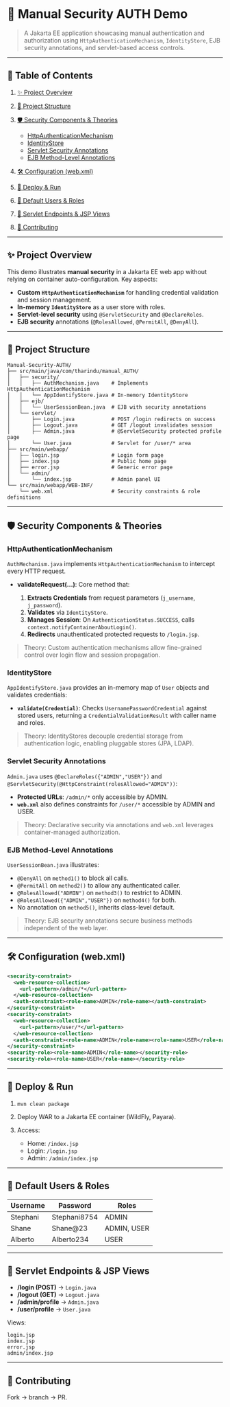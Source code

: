 # 🔐 Manual Security AUTH Demo

> A Jakarta EE application showcasing manual authentication and authorization using `HttpAuthenticationMechanism`, `IdentityStore`, EJB security annotations, and servlet-based access controls.

---

## 📑 Table of Contents

1. [✨ Project Overview](#-project-overview)
2. [📂 Project Structure](#-project-structure)
3. [🛡️ Security Components & Theories](#-security-components--theories)

   * [HttpAuthenticationMechanism](#httpauthenticationmechanism)
   * [IdentityStore](#identitystore)
   * [Servlet Security Annotations](#servlet-security-annotations)
   * [EJB Method-Level Annotations](#ejb-method-level-annotations)
4. [🛠️ Configuration (web.xml)](#-configuration-webxml)
5. [🚀 Deploy & Run](#-deploy--run)
6. [👥 Default Users & Roles](#-default-users--roles)
7. [📂 Servlet Endpoints & JSP Views](#-servlet-endpoints--jsp-views)
8. [🤝 Contributing](#-contributing)

---

## ✨ Project Overview

This demo illustrates **manual security** in a Jakarta EE web app without relying on container auto-configuration. Key aspects:

* **Custom `HttpAuthenticationMechanism`** for handling credential validation and session management.
* **In-memory `IdentityStore`** as a user store with roles.
* **Servlet-level security** using `@ServletSecurity` and `@DeclareRoles`.
* **EJB security** annotations (`@RolesAllowed`, `@PermitAll`, `@DenyAll`).

---

## 📂 Project Structure

```
Manual-Security-AUTH/
├── src/main/java/com/tharindu/manual_AUTH/
│   ├── security/
│   │   ├── AuthMechanism.java    # Implements HttpAuthenticationMechanism
│   │   └── AppIdentifyStore.java # In-memory IdentityStore
│   ├── ejb/
│   │   └── UserSessionBean.java  # EJB with security annotations
│   └── servlet/
│       ├── Login.java            # POST /login redirects on success
│       ├── Logout.java           # GET /logout invalidates session
│       ├── Admin.java            # @ServletSecurity protected profile page
│       └── User.java             # Servlet for /user/* area
├── src/main/webapp/
│   ├── login.jsp                 # Login form page
│   ├── index.jsp                 # Public home page
│   ├── error.jsp                 # Generic error page
│   └── admin/
│       └── index.jsp             # Admin panel UI
└── src/main/webapp/WEB-INF/
    └── web.xml                   # Security constraints & role definitions
```

---

## 🛡️ Security Components & Theories

### HttpAuthenticationMechanism

`AuthMechanism.java` implements `HttpAuthenticationMechanism` to intercept every HTTP request.

* **validateRequest(...)**: Core method that:

  1. **Extracts Credentials** from request parameters (`j_username`, `j_password`).
  2. **Validates** via `IdentityStore`.
  3. **Manages Session**: On `AuthenticationStatus.SUCCESS`, calls `context.notifyContainerAboutLogin()`.
  4. **Redirects** unauthenticated protected requests to `/login.jsp`.

> Theory: Custom authentication mechanisms allow fine-grained control over login flow and session propagation.

### IdentityStore

`AppIdentifyStore.java` provides an in-memory map of `User` objects and validates credentials:

* **`validate(Credential)`**: Checks `UsernamePasswordCredential` against stored users, returning a `CredentialValidationResult` with caller name and roles.

> Theory: IdentityStores decouple credential storage from authentication logic, enabling pluggable stores (JPA, LDAP).

### Servlet Security Annotations

`Admin.java` uses `@DeclareRoles({"ADMIN","USER"})` and `@ServletSecurity(@HttpConstraint(rolesAllowed="ADMIN"))`:

* **Protected URLs**: `/admin/*` only accessible by ADMIN.
* **`web.xml`** also defines constraints for `/user/*` accessible by ADMIN and USER.

> Theory: Declarative security via annotations and `web.xml` leverages container-managed authorization.

### EJB Method-Level Annotations

`UserSessionBean.java` illustrates:

* `@DenyAll` on `method1()` to block all calls.
* `@PermitAll` on `method2()` to allow any authenticated caller.
* `@RolesAllowed("ADMIN")` on `method3()` to restrict to ADMIN.
* `@RolesAllowed({"ADMIN","USER"})` on `method4()` for both.
* No annotation on `method5()`, inherits class-level default.

> Theory: EJB security annotations secure business methods independent of the web layer.

---

## 🛠️ Configuration (web.xml)

```xml
<security-constraint>
  <web-resource-collection>
    <url-pattern>/admin/*</url-pattern>
  </web-resource-collection>
  <auth-constraint><role-name>ADMIN</role-name></auth-constraint>
</security-constraint>
<security-constraint>
  <web-resource-collection>
    <url-pattern>/user/*</url-pattern>
  </web-resource-collection>
  <auth-constraint><role-name>ADMIN</role-name><role-name>USER</role-name></auth-constraint>
</security-constraint>
<security-role><role-name>ADMIN</role-name></security-role>
<security-role><role-name>USER</role-name></security-role>
```

---

## 🚀 Deploy & Run

1. `mvn clean package`
2. Deploy WAR to a Jakarta EE container (WildFly, Payara).
3. Access:

   * Home: `/index.jsp`
   * Login: `/login.jsp`
   * Admin: `/admin/index.jsp`

---

## 👥 Default Users & Roles

| Username | Password     | Roles       |
| -------- | ------------ | ----------- |
| Stephani | Stephani8754 | ADMIN       |
| Shane    | Shane\@23    | ADMIN, USER |
| Alberto  | Alberto234   | USER        |

---

## 📂 Servlet Endpoints & JSP Views

* **/login (POST)** → `Login.java`
* **/logout (GET)** → `Logout.java`
* **/admin/profile** → `Admin.java`
* **/user/profile** → `User.java`

Views:

```
login.jsp
index.jsp
error.jsp
admin/index.jsp
```

---

## 🤝 Contributing

Fork → branch → PR.

